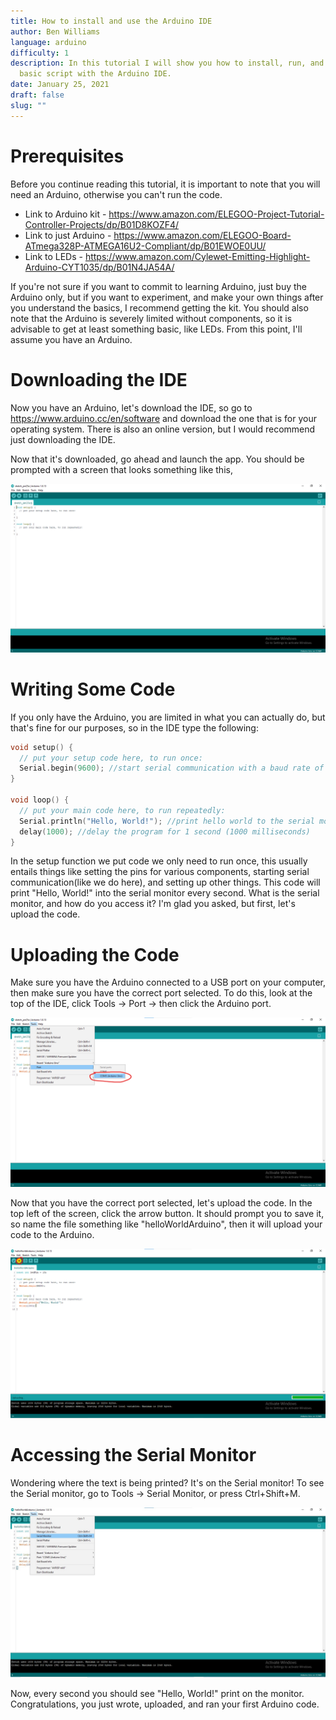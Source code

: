 ```yaml
---
title: How to install and use the Arduino IDE
author: Ben Williams
language: arduino
difficulty: 1
description: In this tutorial I will show you how to install, run, and write a
  basic script with the Arduino IDE.
date: January 25, 2021
draft: false
slug: ""
---
```

# Prerequisites

Before you continue reading this tutorial, it is important to note that you will need an Arduino, otherwise you can't run the code. 

* Link to Arduino kit - [](https://www.amazon.com/ELEGOO-Project-Tutorial-Controller-Projects/dp/B01D8KOZF4/ref=asc_df_B01D8KOZF4/?tag=hyprod-20&linkCode=df0&hvadid=309818716690&hvpos=&hvnetw=g&hvrand=2897166575195834165&hvpone=&hvptwo=&hvqmt=&hvdev=c&hvdvcmdl=&hvlocint=&hvlocphy=9010770&hvtargid=pla-406302474425&psc=1)<https://www.amazon.com/ELEGOO-Project-Tutorial-Controller-Projects/dp/B01D8KOZF4/>
* Link to just Arduino - [](https://www.amazon.com/ELEGOO-Board-ATmega328P-ATMEGA16U2-Compliant/dp/B01EWOE0UU/ref=sr_1_2_sspa?crid=2V08I03PGN0LZ&dchild=1&keywords=arduino+uno&qid=1611617340&s=industrial&sprefix=arduino%2Cindustrial%2C165&sr=1-2-spons&psc=1&spLa=ZW5jcnlwdGVkUXVhbGlmaWVyPUExVUU0MzRGOTJCUzMzJmVuY3J5cHRlZElkPUEwNTcwOTk5RjBVTTBMMExSTlNRJmVuY3J5cHRlZEFkSWQ9QTA3NjU3MzYzRUlDRUkxN1k0NUdYJndpZGdldE5hbWU9c3BfYXRmJmFjdGlvbj1jbGlja1JlZGlyZWN0JmRvTm90TG9nQ2xpY2s9dHJ1ZQ==)<https://www.amazon.com/ELEGOO-Board-ATmega328P-ATMEGA16U2-Compliant/dp/B01EWOE0UU/>
* Link to LEDs - <https://www.amazon.com/Cylewet-Emitting-Highlight-Arduino-CYT1035/dp/B01N4JA54A/>

If you're not sure if you want to commit to learning Arduino, just buy the Arduino only, but if you want to experiment, and make your own things after you understand the basics, I recommend getting the kit. You should also note that the Arduino is severely limited without components, so it is advisable to get at least something basic, like LEDs. From this point, I'll assume you have an Arduino.  

# Downloading the IDE

Now you have an Arduino, let's download the IDE, so go to <https://www.arduino.cc/en/software> and download the one that is for your operating system. There is also an online version, but I would recommend just downloading the IDE.

Now that it's downloaded, go ahead and launch the app. You should be prompted with a screen that looks something like this, 

![](how-to-install-and-use-the-arduino-ide/capture1.png)

# Writing Some Code

If you only have the Arduino, you are limited in what you can actually do, but that's fine for our purposes, so in the IDE type the following:

```cpp
void setup() {
  // put your setup code here, to run once:
  Serial.begin(9600); //start serial communication with a baud rate of 9600
}

void loop() {
  // put your main code here, to run repeatedly:
  Serial.println("Hello, World!"); //print hello world to the serial monitor
  delay(1000); //delay the program for 1 second (1000 milliseconds)
}
```

In the setup function we put code we only need to run once, this usually entails things like setting the pins for various components, starting serial communication(like we do here), and setting up other things. This code will print "Hello, World!" into the serial monitor every second. What is the serial monitor, and how do you access it? I'm glad you asked, but first, let's upload the code.

# Uploading the Code

Make sure you have the Arduino connected to a USB port on your computer, then make sure you have the correct port selected. To do this, look at the top of the IDE, click Tools -> Port -> then click the Arduino port.

![](how-to-install-and-use-the-arduino-ide/capture.png)

Now that you have the correct port selected, let's upload the code. In the top left of the screen, click the arrow button. It should prompt you to save it, so name the file something like "helloWorldArduino", then it will upload your code to the Arduino.

![](how-to-install-and-use-the-arduino-ide/capture2.png)

# Accessing the Serial Monitor

Wondering where the text is being printed? It's on the Serial monitor! To see the Serial monitor, go to Tools -> Serial Monitor, or press Ctrl+Shift+M. 

![](how-to-install-and-use-the-arduino-ide/capture3.png.jpg)

Now, every second you should see "Hello, World!" print on the monitor. Congratulations, you just wrote, uploaded, and ran your first Arduino code.
